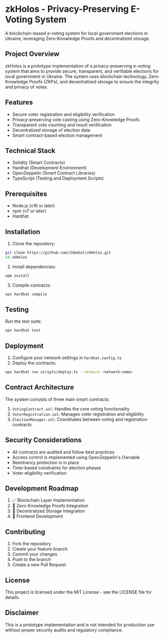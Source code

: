 # zkHolos - Privacy-Preserving E-Voting System

A blockchain-based e-voting system for local government elections in Ukraine, leveraging Zero-Knowledge Proofs and decentralized storage.

## Project Overview

zkHolos is a prototype implementation of a privacy-preserving e-voting system that aims to provide secure, transparent, and verifiable elections for local government in Ukraine. The system uses blockchain technology, Zero-Knowledge Proofs (ZKPs), and decentralized storage to ensure the integrity and privacy of votes.

## Features

- Secure voter registration and eligibility verification
- Privacy-preserving vote casting using Zero-Knowledge Proofs
- Transparent vote counting and result verification
- Decentralized storage of election data
- Smart contract-based election management

## Technical Stack

- Solidity (Smart Contracts)
- Hardhat (Development Environment)
- OpenZeppelin (Smart Contract Libraries)
- TypeScript (Testing and Deployment Scripts)

## Prerequisites

- Node.js (v16 or later)
- npm (v7 or later)
- Hardhat

## Installation

1. Clone the repository:
```bash
git clone https://github.com/ihbobul/zkHolos.git
cd zkHolos
```

2. Install dependencies:
```bash
npm install
```

3. Compile contracts:
```bash
npx hardhat compile
```

## Testing

Run the test suite:
```bash
npx hardhat test
```

## Deployment

1. Configure your network settings in `hardhat.config.ts`
2. Deploy the contracts:
```bash
npx hardhat run scripts/deploy.ts --network <network-name>
```

## Contract Architecture

The system consists of three main smart contracts:

1. `VotingContract.sol`: Handles the core voting functionality
2. `VoterRegistration.sol`: Manages voter registration and eligibility
3. `ElectionManager.sol`: Coordinates between voting and registration contracts

## Security Considerations

- All contracts are audited and follow best practices
- Access control is implemented using OpenZeppelin's Ownable
- Reentrancy protection is in place
- Time-based constraints for election phases
- Voter eligibility verification

## Development Roadmap

1. ✅ Blockchain Layer Implementation
2. 🔄 Zero-Knowledge Proofs Integration
3. 🔄 Decentralized Storage Integration
4. 🔄 Frontend Development

## Contributing

1. Fork the repository
2. Create your feature branch
3. Commit your changes
4. Push to the branch
5. Create a new Pull Request

## License

This project is licensed under the MIT License - see the LICENSE file for details.

## Disclaimer

This is a prototype implementation and is not intended for production use without proper security audits and regulatory compliance.
